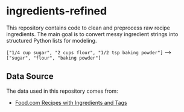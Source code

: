 # ingredients-refined


This repository contains code to clean and preprocess raw recipe ingredients. The main goal is to convert messy ingredient strings into structured Python lists for modeling.

`["1/4 cup sugar", "2 cups flour", "1/2 tsp baking powder"]` -->  `["sugar", "flour", "baking powder"]` 

## Data Source
The data used in this repository comes from:

- [Food.com Recipes with Ingredients and Tags](https://www.kaggle.com/datasets/realalexanderwei/food-com-recipes-with-ingredients-and-tags)

